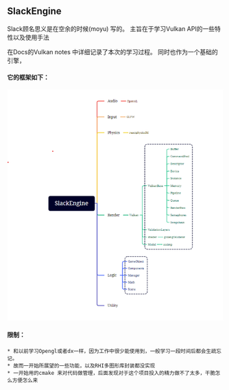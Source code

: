 ## SlackEngine 
Slack顾名思义是在空余的时候(moyu) 写的。
主旨在于学习Vulkan API的一些特性以及使用手法

在Docs的Vulkan notes 中详细记录了本次的学习过程。
同时也作为一个基础的引擎，
#### 它的框架如下：
![image](https://github.com/miaobeihai/SlackEngine/blob/master/docs/Framework.png)
#### 限制：
    * 和以前学习Opengl或者dx一样，因为工作中很少能使用到，一般学习一段时间后都会生疏忘记。
    * 故而一开始所展望的一些功能，以及RHI多图形库封装都没实现
    * 一开始用的cmake 来对代码做管理，后面发现对于这个项目投入的精力做不了太多，干脆怎么方便怎么来
